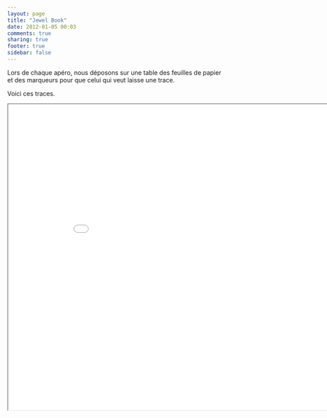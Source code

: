 ```yaml
---
layout: page
title: "Jewel Book"
date: 2012-01-05 00:03
comments: true
sharing: true
footer: true
sidebar: false
---
```


Lors de chaque apéro, nous déposons sur une table des feuilles de papier
et des marqueurs pour que celui qui veut laisse une trace.

Voici ces traces.

<iframe src='book.html' style='width:900px;height:700px;'></iframe>


